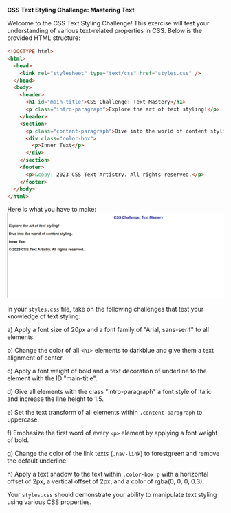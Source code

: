 **CSS Text Styling Challenge: Mastering Text**

Welcome to the CSS Text Styling Challenge! This exercise will test your understanding of various text-related properties in CSS. Below is the provided HTML structure:

```html
<!DOCTYPE html>
<html>
  <head>
    <link rel="stylesheet" type="text/css" href="styles.css" />
  </head>
  <body>
    <header>
      <h1 id="main-title">CSS Challenge: Text Mastery</h1>
      <p class="intro-paragraph">Explore the art of text styling!</p>
    </header>
    <section>
      <p class="content-paragraph">Dive into the world of content styling.</p>
      <div class="color-box">
        <p>Inner Text</p>
      </div>
    </section>
    <footer>
      <p>&copy; 2023 CSS Text Artistry. All rights reserved.</p>
    </footer>
  </body>
</html>
```

Here is what you have to make:
![screenshot of end result of this task](./task3.png)

In your `styles.css` file, take on the following challenges that test your knowledge of text styling:

a) Apply a font size of 20px and a font family of "Arial, sans-serif" to all elements.

b) Change the color of all `<h1>` elements to darkblue and give them a text alignment of center.

c) Apply a font weight of bold and a text decoration of underline to the element with the ID "main-title".

d) Give all elements with the class "intro-paragraph" a font style of italic and increase the line height to 1.5.

e) Set the text transform of all elements within `.content-paragraph` to uppercase.

f) Emphasize the first word of every `<p>` element by applying a font weight of bold.

g) Change the color of the link texts (`.nav-link`) to forestgreen and remove the default underline.

h) Apply a text shadow to the text within `.color-box p` with a horizontal offset of 2px, a vertical offset of 2px, and a color of rgba(0, 0, 0, 0.3).

Your `styles.css` should demonstrate your ability to manipulate text styling using various CSS properties.

